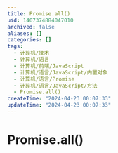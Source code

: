 ```yaml
---
title: Promise.all()
uid: 1407374884047010
archived: false
aliases: []
categories: []
tags:
  - 计算机/技术
  - 计算机/语言
  - 计算机/前端/JavaScript
  - 计算机/语言/JavaScript/内置对象
  - 计算机/语言/Promise
  - 计算机/语言/JavaScript/方法
  - Promise.all()
createTime: "2024-04-23 00:07:33"
updateTime: "2024-04-23 00:07:33"
---
```


# Promise.all()
